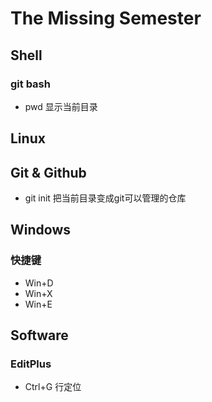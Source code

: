 # The Missing Semester
## Shell
### git bash
+ pwd 显示当前目录
## Linux

## Git & Github
+ git init 把当前目录变成git可以管理的仓库


## Windows
### 快捷键
+ Win+D 
+ Win+X
+ Win+E
## Software
### EditPlus
+ Ctrl+G 行定位